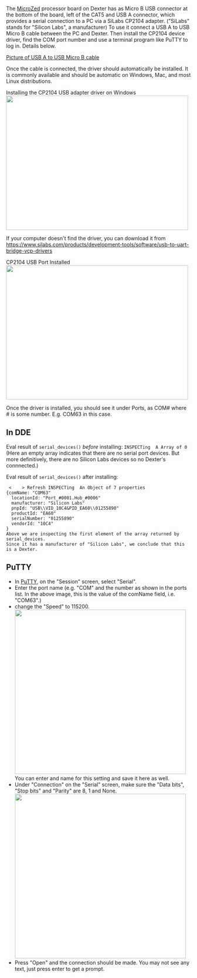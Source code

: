 The [MicroZed](MicroZed) processor board on Dexter has as Micro B USB connector at the bottom of the board, left of the CAT5 and USB A connector, which provides a serial connection to a PC via a SiLabs CP2104 adapter. 
("SiLabs" stands for "Silicon Labs", a manufacturer)
To use it connect a USB A to USB Micro B cable between the PC and Dexter. Then install the CP2104 device driver, find the COM port number and use a terminal program like PuTTY to log in. Details below.

[Picture of USB A to USB Micro B cable](https://commons.wikimedia.org/wiki/File:MicroB_USB_Plug.jpg)

Once the cable is connected, the driver should automatically be installed. It is commonly available and should be automatic on Windows, Mac, and most Linux distributions.

Installing the CP2104 USB adapter driver on Windows<BR>
<a href="https://raw.githubusercontent.com/HaddingtonDynamics/Dexter/master/Hardware/DexterCP2104Installing.png"><img src="https://raw.githubusercontent.com/HaddingtonDynamics/Dexter/master/Hardware/DexterCP2104Installing.png" height=366 width=496></a>

If your computer doesn't find the driver, you can download it from<br>
https://www.silabs.com/products/development-tools/software/usb-to-uart-bridge-vcp-drivers

CP2104 USB Port Installed<BR>
<a href="https://raw.githubusercontent.com/HaddingtonDynamics/Dexter/master/Hardware/DexterCP2104Installed.png"><img src="https://raw.githubusercontent.com/HaddingtonDynamics/Dexter/master/Hardware/DexterCP2104Installed.png" height=366 width=496></a>

Once the driver is installed, you should see it under Ports, as COM# where # is some number. E.g. COM63 in this case.

## In DDE

Eval result of  `serial_devices()` _before_ installing: `INSPECTing  A Array of 0`
(Here an empty array indicates that there are no serial port devices. But more definitively,
there are no Silicon Labs devices so no Dexter's connnected.)

Eval result of  `serial_devices()` after installing:
```` 
 <    > Refresh INSPECTing  An Object of 7 properties
{comName: "COM63"
  locationId: "Port_#0001.Hub_#0006"
  manufacturer: "Silicon Labs"
  pnpId: "USB\\VID_10C4&PID_EA60\\01255890"
  productId: "EA60"
  serialNumber: "01255890"
  vendorId: "10C4"
}
Above we are inspecting the first element of the array returned by serial_devices.
Since it has a manufacturer of "Silicon Labs", we conclude that this is a Dexter.
````

## PuTTY
- In [PuTTY](https://www.chiark.greenend.org.uk/~sgtatham/putty/), on the "Session" screen, select "Serial". 
- Enter the port name (e.g. "COM" and the number as shown in the ports list. In the above image, this is the
value of the comName field, i.e. "COM63".)
- change the "Speed" to 115200. <BR>
<img src="https://raw.githubusercontent.com/HaddingtonDynamics/Dexter/master/Hardware/PuTTYSerialSession.png" height="448" width="466"><BR>
You can enter and name for this setting and save it here as well.
- Under "Connection" on the "Serial" screen, make sure the "Data bits", "Stop bits" and "Parity" are 8, 1 and None. <BR>
<img src="https://raw.githubusercontent.com/HaddingtonDynamics/Dexter/master/Hardware/PuTTYSerialSerial.png" width="466" height="448"><BR>
- Press "Open" and the connection should be made. You may not see any text, just press enter to get a prompt.